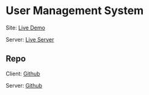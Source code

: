 # User Management System

Site: [Live Demo](https://user-management-system-ums.surge.sh)

Server: [Live Server](http://localhost:5000/)

## Repo

Client: [Github](https://github.com/xyryc/user-management-system-client)

Server: [Github](https://github.com/xyryc/user-management-system-server)
